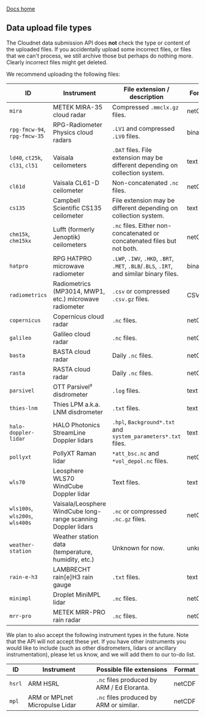 [Docs home](https://docs.cloudnet.fmi.fi)

## Data upload file types

The Cloudnet data submission API does **not** check the type or content of the uploaded files.
If you accidentally upload some incorrect files, or files that we can't process,
we still archive those but perhaps do nothing more. Clearly incorrect files might
get deleted.

We recommend uploading the following files:

| ID                              | Instrument                                                    | File extension / description                                                             | Format  |
| ------------------------------- | ------------------------------------------------------------- | ---------------------------------------------------------------------------------------- | ------- |
| `mira`                          | METEK MIRA-35 cloud radar                                     | Compressed `.mmclx.gz` files.                                                            | netCDF  |
| `rpg-fmcw-94`, `rpg-fmcw-35`    | RPG-Radiometer Physics cloud radars                           | `.LV1` and compressed `.LV0` files.                                                      | binary  |
| `ld40`, `ct25k`, `cl31`, `cl51` | Vaisala ceilometers                                           | `.DAT` files. File extension may be different depending on collection system.            | text    |
| `cl61d`                         | Vaisala CL61-D ceilometer                                     | Non-concatenated `.nc` files.                                                            | netCDF  |
| `cs135`                         | Campbell Scientific CS135 ceilometer                          | File extension may be different depending on collection system.                          | text    |
| `chm15k`, `chm15kx`             | Lufft (formerly Jenoptik) ceilometers                         | `.nc` files. Either non-concatenated or concatenated files but not both.                 | netCDF  |
| `hatpro`                        | RPG HATPRO microwave radiometer                               | `.LWP`, `.IWV`, `.HKD`, `.BRT`, `.MET`, `.BLB`/`.BLS`, `.IRT`, and similar binary files. | binary  |
| `radiometrics`                  | Radiometrics (MP3014, MWP1, etc.) microwave radiometer        | `.csv` or compressed `.csv.gz` files.                                                    | CSV     |
| `copernicus`                    | Copernicus cloud radar                                        | `.nc` files.                                                                             | netCDF  |
| `galileo`                       | Galileo cloud radar                                           | `.nc` files.                                                                             | netCDF  |
| `basta`                         | BASTA cloud radar                                             | Daily `.nc` files.                                                                       | netCDF  |
| `rasta`                         | RASTA cloud radar                                             | Daily `.nc` files.                                                                       | netCDF  |
| `parsivel`                      | OTT Parsivel² disdrometer                                     | `.log` files.                                                                            | text    |
| `thies-lnm`                     | Thies LPM a.k.a. LNM disdrometer                              | `.txt` files.                                                                            | text    |
| `halo-doppler-lidar`            | HALO Photonics StreamLine Doppler lidars                      | `.hpl`, `Background*.txt` and `system_parameters*.txt` files.                            | text    |
| `pollyxt`                       | PollyXT Raman lidar                                           | `*att_bsc.nc` and `*vol_depol.nc` files.                                                 | netCDF  |
| `wls70`                         | Leosphere WLS70 WindCube Doppler lidar                        | Text files.                                                                              | text    |
| `wls100s`, `wls200s`, `wls400s` | Vaisala/Leosphere WindCube long-range scanning Doppler lidars | `.nc` or compressed `.nc.gz` files.                                                      | netCDF  |
| `weather-station`               | Weather station data (temperature, humidity, etc.)            | Unknown for now.                                                                         | unknown |
| `rain-e-h3`                     | LAMBRECHT rain[e]H3 rain gauge                                | `.txt` files.                                                                            | text    |
| `minimpl`                       | Droplet MiniMPL lidar                                         | `.nc` files.                                                                             | netCDF  |
| `mrr-pro`                       | METEK MRR-PRO rain radar                                      | `.nc` files.                                                                             | netCDF  |

We plan to also accept the following instrument types in the future. Note that the API will not accept these yet.
If you have other instruments you would like to include (such as other disdrometers, lidars or ancillary instrumentation), please
let us know, and we will add them to our to-do list.

| ID     | Instrument                     | Possible file extensions                   | Format |
| ------ | ------------------------------ | ------------------------------------------ | ------ |
| `hsrl` | ARM HSRL                       | `.nc` files produced by ARM / Ed Eloranta. | netCDF |
| `mpl`  | ARM or MPLnet Micropulse Lidar | `.nc` files produced by ARM or similar.    | netCDF |
